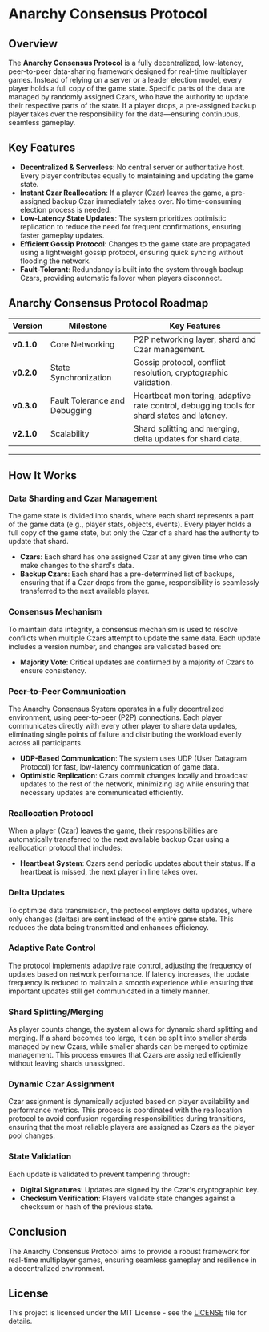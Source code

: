 # Anarchy Consensus Protocol

## Overview

The **Anarchy Consensus Protocol** is a fully decentralized, low-latency, peer-to-peer data-sharing framework designed for real-time multiplayer games. Instead of relying on a server or a leader election model, every player holds a full copy of the game state. Specific parts of the data are managed by randomly assigned Czars, who have the authority to update their respective parts of the state. If a player drops, a pre-assigned backup player takes over the responsibility for the data—ensuring continuous, seamless gameplay.

## Key Features

- **Decentralized & Serverless**: No central server or authoritative host. Every player contributes equally to maintaining and updating the game state.
- **Instant Czar Reallocation**: If a player (Czar) leaves the game, a pre-assigned backup Czar immediately takes over. No time-consuming election process is needed.
- **Low-Latency State Updates**: The system prioritizes optimistic replication to reduce the need for frequent confirmations, ensuring faster gameplay updates.
- **Efficient Gossip Protocol**: Changes to the game state are propagated using a lightweight gossip protocol, ensuring quick syncing without flooding the network.
- **Fault-Tolerant**: Redundancy is built into the system through backup Czars, providing automatic failover when players disconnect.

## Anarchy Consensus Protocol Roadmap

| **Version** | **Milestone**                                    | **Key Features**                                                                                 |
|-------------|--------------------------------------------------|--------------------------------------------------------------------------------------------------|
| **v0.1.0**  | Core Networking                                  | P2P networking layer, shard and Czar management.                                                |
| **v0.2.0**  | State Synchronization                            | Gossip protocol, conflict resolution, cryptographic validation.                                 |
| **v0.3.0**  | Fault Tolerance and Debugging                    | Heartbeat monitoring, adaptive rate control, debugging tools for shard states and latency.       |
| **v2.1.0**  | Scalability                                      | Shard splitting and merging, delta updates for shard data.                                      |

---

## How It Works

### Data Sharding and Czar Management

The game state is divided into shards, where each shard represents a part of the game data (e.g., player stats, objects, events). Every player holds a full copy of the game state, but only the Czar of a shard has the authority to update that shard.

- **Czars**: Each shard has one assigned Czar at any given time who can make changes to the shard's data.
- **Backup Czars**: Each shard has a pre-determined list of backups, ensuring that if a Czar drops from the game, responsibility is seamlessly transferred to the next available player.

### Consensus Mechanism

To maintain data integrity, a consensus mechanism is used to resolve conflicts when multiple Czars attempt to update the same data. Each update includes a version number, and changes are validated based on:

- **Majority Vote**: Critical updates are confirmed by a majority of Czars to ensure consistency.

### Peer-to-Peer Communication

The Anarchy Consensus System operates in a fully decentralized environment, using peer-to-peer (P2P) connections. Each player communicates directly with every other player to share data updates, eliminating single points of failure and distributing the workload evenly across all participants.

- **UDP-Based Communication**: The system uses UDP (User Datagram Protocol) for fast, low-latency communication of game data.
- **Optimistic Replication**: Czars commit changes locally and broadcast updates to the rest of the network, minimizing lag while ensuring that necessary updates are communicated efficiently.

### Reallocation Protocol

When a player (Czar) leaves the game, their responsibilities are automatically transferred to the next available backup Czar using a reallocation protocol that includes:

- **Heartbeat System**: Czars send periodic updates about their status. If a heartbeat is missed, the next player in line takes over.

### Delta Updates

To optimize data transmission, the protocol employs delta updates, where only changes (deltas) are sent instead of the entire game state. This reduces the data being transmitted and enhances efficiency.

### Adaptive Rate Control

The protocol implements adaptive rate control, adjusting the frequency of updates based on network performance. If latency increases, the update frequency is reduced to maintain a smooth experience while ensuring that important updates still get communicated in a timely manner.

### Shard Splitting/Merging

As player counts change, the system allows for dynamic shard splitting and merging. If a shard becomes too large, it can be split into smaller shards managed by new Czars, while smaller shards can be merged to optimize management. This process ensures that Czars are assigned efficiently without leaving shards unassigned.

### Dynamic Czar Assignment

Czar assignment is dynamically adjusted based on player availability and performance metrics. This process is coordinated with the reallocation protocol to avoid confusion regarding responsibilities during transitions, ensuring that the most reliable players are assigned as Czars as the player pool changes.

### State Validation

Each update is validated to prevent tampering through:

- **Digital Signatures**: Updates are signed by the Czar's cryptographic key.
- **Checksum Verification**: Players validate state changes against a checksum or hash of the previous state.

## Conclusion

The Anarchy Consensus Protocol aims to provide a robust framework for real-time multiplayer games, ensuring seamless gameplay and resilience in a decentralized environment.

## License

This project is licensed under the MIT License - see the [LICENSE](LICENSE) file for details.
